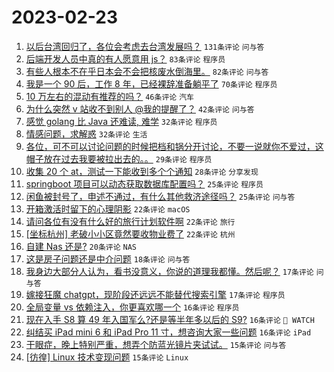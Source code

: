 # 2023-02-23

1. [以后台湾回归了，各位会考虑去台湾发展吗？](https://www.v2ex.com/t/918508) `131条评论` `问与答`
1. [后端开发人员中真的有人愿意用 js？](https://www.v2ex.com/t/918433) `83条评论` `程序员`
1. [有些人根本不在乎日本会不会把核废水倒海里。](https://www.v2ex.com/t/918497) `82条评论` `问与答`
1. [我是一个 90 后，工作 8 年，已经裸辞准备躺平了](https://www.v2ex.com/t/918539) `70条评论` `程序员`
1. [10 万左右的混动有推荐的吗？](https://www.v2ex.com/t/918439) `46条评论` `汽车`
1. [为什么突然 v 站收不到别人 @我的提醒了？](https://www.v2ex.com/t/918479) `42条评论` `问与答`
1. [感觉 golang 比 Java 还难读, 难学](https://www.v2ex.com/t/918520) `32条评论` `程序员`
1. [情感问题，求解惑](https://www.v2ex.com/t/918442) `32条评论` `生活`
1. [各位，可不可以讨论问题的时候把档和锅分开讨论，不要一说就你不爱过，这帽子放在过去我要被拉出去的。。](https://www.v2ex.com/t/918523) `29条评论` `程序员`
1. [收集 20 个 at，测试一下能收到多个个通知](https://www.v2ex.com/t/918489) `28条评论` `分享发现`
1. [springboot 项目可以动态获取数据库配置吗？](https://www.v2ex.com/t/918435) `25条评论` `程序员`
1. [闲鱼被封号了，申述不通过，有什么其他救济途径吗？](https://www.v2ex.com/t/918407) `25条评论` `问与答`
1. [开箱激活时留下的心理阴影](https://www.v2ex.com/t/918501) `22条评论` `macOS`
1. [请问各位有没有什么好的旅行计划软件啊](https://www.v2ex.com/t/918438) `22条评论` `旅行`
1. [[坐标杭州] 老破小小区竟然要收物业费了](https://www.v2ex.com/t/918426) `22条评论` `杭州`
1. [自建 Nas 还是?](https://www.v2ex.com/t/918458) `20条评论` `NAS`
1. [这是房子问题还是中介问题](https://www.v2ex.com/t/918515) `18条评论` `问与答`
1. [我身边大部分人认为，看书没意义，你说的道理我都懂。然后呢？](https://www.v2ex.com/t/918557) `17条评论` `问与答`
1. [嫁接狂魔 chatgpt，现阶段还远远不能替代搜索引擎](https://www.v2ex.com/t/918467) `17条评论` `程序员`
1. [全局变量 vs 依赖注入，你更喜欢哪一个](https://www.v2ex.com/t/918512) `16条评论` `程序员`
1. [现在入手 S8 算 49 年入国军么?还是等半年多以后的 S9?](https://www.v2ex.com/t/918504) `16条评论` ` WATCH`
1. [纠结买 iPad mini 6 和 iPad Pro 11 寸，想咨询大家一些问题](https://www.v2ex.com/t/918450) `16条评论` `iPad`
1. [干眼症，晚上特别严重，想弄个防蓝光镜片夹试试。](https://www.v2ex.com/t/918468) `15条评论` `问与答`
1. [[彷徨] Linux 技术变现问题](https://www.v2ex.com/t/918421) `15条评论` `Linux`
